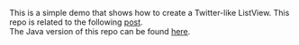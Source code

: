 This is a simple demo that shows how to create a Twitter-like ListView. 
This repo is related to the following [post](http://mobiledevhub.com/2017/12/10/android-twitter-like-listview/).  
The Java version of this repo can be found [here](https://github.com/MChehab94/Twitter-Like-ListView).  
